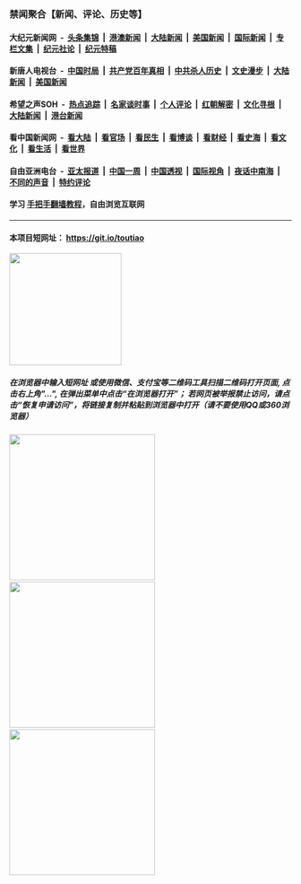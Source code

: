 ### 禁闻聚合【新闻、评论、历史等】

#### 大纪元新闻网 &nbsp;-&nbsp; [头条集锦](indexes/E头条集锦.md?t=02110655) &nbsp;|&nbsp; [港澳新闻](indexes/E港澳新闻.md?t=02110655)  &nbsp;|&nbsp; [大陆新闻](indexes/E大陆新闻.md?t=02110655) &nbsp;|&nbsp; [美国新闻](indexes/E美国新闻.md?t=02110655) &nbsp;|&nbsp; [国际新闻](indexes/E国际新闻.md?t=02110655) &nbsp;|&nbsp; [专栏文集](indexes/E专栏文集.md?t=02110655) &nbsp;|&nbsp; [纪元社论](indexes/E纪元社论.md?t=02110655) &nbsp;|&nbsp; [纪元特稿](indexes/E纪元特稿.md?t=02110655) 

#### 新唐人电视台 &nbsp;-&nbsp; [中国时局](indexes/N中国时局.md?t=02110655) &nbsp;|&nbsp; [共产党百年真相](indexes/N共产党百年真相.md?t=02110655) &nbsp;|&nbsp; [中共杀人历史](indexes/N中共杀人历史.md?t=02110655) &nbsp;|&nbsp; [文史漫步](indexes/N文史漫步.md?t=02110655) &nbsp;|&nbsp; [大陆新闻](indexes/N大陆新闻.md?t=02110655) &nbsp;|&nbsp; [美国新闻](indexes/N美国新闻.md?t=02110655)

#### 希望之声SOH &nbsp;-&nbsp; [热点追踪](indexes/H热点追踪.md?t=02110655) &nbsp;|&nbsp; [名家谈时事](indexes/H名家谈时事.md?t=02110655) &nbsp;|&nbsp; [个人评论](indexes/H个人评论.md?t=02110655)  &nbsp;|&nbsp; [红朝解密](indexes/H红朝解密.md?t=02110655) &nbsp;|&nbsp; [文化寻根](indexes/H文化寻根.md?t=02110655) &nbsp;|&nbsp; [大陆新闻](indexes/H大陆新闻.md?t=02110655) &nbsp;|&nbsp; [港台新闻](indexes/H港台新闻.md?t=02110655)

#### 看中国新闻网 &nbsp;-&nbsp; [看大陆](indexes/S看大陆.md?t=02110655) &nbsp;|&nbsp; [看官场](indexes/S看官场.md?t=02110655) &nbsp;|&nbsp; [看民生](indexes/S看民生.md?t=02110655)  &nbsp;|&nbsp; [看博谈](indexes/S看博谈.md?t=02110655) &nbsp;|&nbsp; [看财经](indexes/S看财经.md?t=02110655) &nbsp;|&nbsp; [看史海](indexes/S看史海.md?t=02110655) &nbsp;|&nbsp; [看文化](indexes/S看文化.md?t=02110655) &nbsp;|&nbsp; [看生活](indexes/S看生活.md?t=02110655) &nbsp;|&nbsp; [看世界](indexes/S看世界.md?t=02110655)

#### 自由亚洲电台 &nbsp;-&nbsp; [亚太报道](indexes/R亚太报道.md?t=02110655) &nbsp;|&nbsp; [中国一周](indexes/R中国一周.md?t=02110655) &nbsp;|&nbsp; [中国透视](indexes/R中国透视.md?t=02110655)  &nbsp;|&nbsp; [国际视角](indexes/R国际视角.md?t=02110655) &nbsp;|&nbsp; [夜话中南海](indexes/R夜话中南海.md?t=02110655) &nbsp;|&nbsp; [不同的声音](indexes/R不同的声音.md?t=02110655) &nbsp;|&nbsp; [特约评论](indexes/R特约评论.md?t=02110655)

#### 学习 [手把手翻墙教程](https://github.com/gfw-breaker/guides/wiki)，自由浏览互联网

----

#### 本项目短网址： https://git.io/toutiao
<img src="https://raw.githubusercontent.com/gfw-breaker/banned-news/master/scripts/img/qr.png" width="200px"/>  

##### 在浏览器中输入短网址 或使用微信、支付宝等二维码工具扫描二维码打开页面, 点击右上角"...", 在弹出菜单中点击“在浏览器打开”； 若网页被举报禁止访问，请点击“恢复申请访问”，将链接复制并粘贴到浏览器中打开（请不要使用QQ或360浏览器）

<img src="https://raw.githubusercontent.com/gfw-breaker/banned-news/master/scripts/img/1.png" width="260px"/> &nbsp; <img src="https://raw.githubusercontent.com/gfw-breaker/banned-news/master/scripts/img/2.png" width="260px"/> &nbsp; <img src="https://raw.githubusercontent.com/gfw-breaker/banned-news/master/scripts/img/3.png" width="260px"/>
